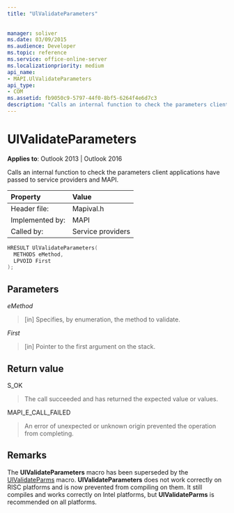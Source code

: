 ```yaml
---
title: "UlValidateParameters"
 
 
manager: soliver
ms.date: 03/09/2015
ms.audience: Developer
ms.topic: reference
ms.service: office-online-server
ms.localizationpriority: medium
api_name:
- MAPI.UlValidateParameters
api_type:
- COM
ms.assetid: fb9050c9-5797-44f0-8bf5-6264f4e6d7c3
description: "Calls an internal function to check the parameters client applications have passed to service providers and MAPI."
---
```


# UlValidateParameters

  
  
**Applies to**: Outlook 2013 | Outlook 2016 
  
Calls an internal function to check the parameters client applications have passed to service providers and MAPI. 
  
|Property |Value |
|:-----|:-----|
|Header file:  <br/> |Mapival.h  <br/> |
|Implemented by:  <br/> |MAPI  <br/> |
|Called by:  <br/> |Service providers  <br/> |
   
```cpp
HRESULT UlValidateParameters(
  METHODS eMethod,
  LPVOID First
);
```

## Parameters

 _eMethod_
  
> [in] Specifies, by enumeration, the method to validate. 
    
 _First_
  
> [in] Pointer to the first argument on the stack.
    
## Return value

S_OK 
  
> The call succeeded and has returned the expected value or values. 
    
MAPI_E_CALL_FAILED 
  
> An error of unexpected or unknown origin prevented the operation from completing.
    
## Remarks

The **UlValidateParameters** macro has been superseded by the [UlValidateParms](ulvalidateparms.md) macro. **UlValidateParameters** does not work correctly on RISC platforms and is now prevented from compiling on them. It still compiles and works correctly on Intel platforms, but **UlValidateParms** is recommended on all platforms. 
  

